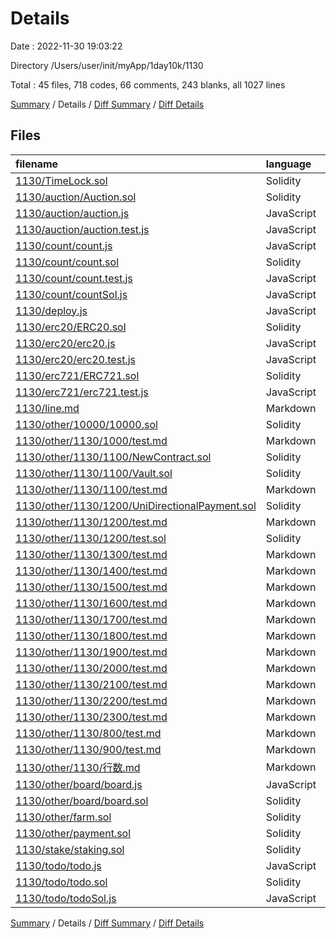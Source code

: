 # Details

Date : 2022-11-30 19:03:22

Directory /Users/user/init/myApp/1day10k/1130

Total : 45 files,  718 codes, 66 comments, 243 blanks, all 1027 lines

[Summary](results.md) / Details / [Diff Summary](diff.md) / [Diff Details](diff-details.md)

## Files
| filename | language | code | comment | blank | total |
| :--- | :--- | ---: | ---: | ---: | ---: |
| [1130/TimeLock.sol](/1130/TimeLock.sol) | Solidity | 25 | 0 | 6 | 31 |
| [1130/auction/Auction.sol](/1130/auction/Auction.sol) | Solidity | 64 | 52 | 23 | 139 |
| [1130/auction/auction.js](/1130/auction/auction.js) | JavaScript | 45 | 0 | 12 | 57 |
| [1130/auction/auction.test.js](/1130/auction/auction.test.js) | JavaScript | 20 | 1 | 5 | 26 |
| [1130/count/count.js](/1130/count/count.js) | JavaScript | 24 | 0 | 5 | 29 |
| [1130/count/count.sol](/1130/count/count.sol) | Solidity | 34 | 0 | 13 | 47 |
| [1130/count/count.test.js](/1130/count/count.test.js) | JavaScript | 5 | 0 | 2 | 7 |
| [1130/count/countSol.js](/1130/count/countSol.js) | JavaScript | 22 | 0 | 6 | 28 |
| [1130/deploy.js](/1130/deploy.js) | JavaScript | 0 | 0 | 1 | 1 |
| [1130/erc20/ERC20.sol](/1130/erc20/ERC20.sol) | Solidity | 44 | 0 | 15 | 59 |
| [1130/erc20/erc20.js](/1130/erc20/erc20.js) | JavaScript | 16 | 0 | 5 | 21 |
| [1130/erc20/erc20.test.js](/1130/erc20/erc20.test.js) | JavaScript | 0 | 0 | 1 | 1 |
| [1130/erc721/ERC721.sol](/1130/erc721/ERC721.sol) | Solidity | 37 | 0 | 9 | 46 |
| [1130/erc721/erc721.test.js](/1130/erc721/erc721.test.js) | JavaScript | 0 | 0 | 1 | 1 |
| [1130/line.md](/1130/line.md) | Markdown | 16 | 0 | 0 | 16 |
| [1130/other/10000/10000.sol](/1130/other/10000/10000.sol) | Solidity | 50 | 3 | 22 | 75 |
| [1130/other/1130/1000/test.md](/1130/other/1130/1000/test.md) | Markdown | 0 | 0 | 1 | 1 |
| [1130/other/1130/1100/NewContract.sol](/1130/other/1130/1100/NewContract.sol) | Solidity | 19 | 0 | 3 | 22 |
| [1130/other/1130/1100/Vault.sol](/1130/other/1130/1100/Vault.sol) | Solidity | 43 | 0 | 19 | 62 |
| [1130/other/1130/1100/test.md](/1130/other/1130/1100/test.md) | Markdown | 0 | 0 | 1 | 1 |
| [1130/other/1130/1200/UniDirectionalPayment.sol](/1130/other/1130/1200/UniDirectionalPayment.sol) | Solidity | 19 | 0 | 7 | 26 |
| [1130/other/1130/1200/test.md](/1130/other/1130/1200/test.md) | Markdown | 0 | 0 | 1 | 1 |
| [1130/other/1130/1200/test.sol](/1130/other/1130/1200/test.sol) | Solidity | 15 | 1 | 9 | 25 |
| [1130/other/1130/1300/test.md](/1130/other/1130/1300/test.md) | Markdown | 0 | 0 | 1 | 1 |
| [1130/other/1130/1400/test.md](/1130/other/1130/1400/test.md) | Markdown | 0 | 0 | 1 | 1 |
| [1130/other/1130/1500/test.md](/1130/other/1130/1500/test.md) | Markdown | 0 | 0 | 1 | 1 |
| [1130/other/1130/1600/test.md](/1130/other/1130/1600/test.md) | Markdown | 0 | 0 | 1 | 1 |
| [1130/other/1130/1700/test.md](/1130/other/1130/1700/test.md) | Markdown | 0 | 0 | 1 | 1 |
| [1130/other/1130/1800/test.md](/1130/other/1130/1800/test.md) | Markdown | 0 | 0 | 1 | 1 |
| [1130/other/1130/1900/test.md](/1130/other/1130/1900/test.md) | Markdown | 0 | 0 | 1 | 1 |
| [1130/other/1130/2000/test.md](/1130/other/1130/2000/test.md) | Markdown | 0 | 0 | 1 | 1 |
| [1130/other/1130/2100/test.md](/1130/other/1130/2100/test.md) | Markdown | 0 | 0 | 1 | 1 |
| [1130/other/1130/2200/test.md](/1130/other/1130/2200/test.md) | Markdown | 0 | 0 | 1 | 1 |
| [1130/other/1130/2300/test.md](/1130/other/1130/2300/test.md) | Markdown | 0 | 0 | 1 | 1 |
| [1130/other/1130/800/test.md](/1130/other/1130/800/test.md) | Markdown | 0 | 0 | 1 | 1 |
| [1130/other/1130/900/test.md](/1130/other/1130/900/test.md) | Markdown | 0 | 0 | 1 | 1 |
| [1130/other/1130/行数.md](/1130/other/1130/%E8%A1%8C%E6%95%B0.md) | Markdown | 16 | 0 | 0 | 16 |
| [1130/other/board/board.js](/1130/other/board/board.js) | JavaScript | 4 | 0 | 3 | 7 |
| [1130/other/board/board.sol](/1130/other/board/board.sol) | Solidity | 3 | 0 | 2 | 5 |
| [1130/other/farm.sol](/1130/other/farm.sol) | Solidity | 18 | 0 | 5 | 23 |
| [1130/other/payment.sol](/1130/other/payment.sol) | Solidity | 20 | 0 | 8 | 28 |
| [1130/stake/staking.sol](/1130/stake/staking.sol) | Solidity | 40 | 9 | 16 | 65 |
| [1130/todo/todo.js](/1130/todo/todo.js) | JavaScript | 43 | 0 | 8 | 51 |
| [1130/todo/todo.sol](/1130/todo/todo.sol) | Solidity | 49 | 0 | 14 | 63 |
| [1130/todo/todoSol.js](/1130/todo/todoSol.js) | JavaScript | 27 | 0 | 7 | 34 |

[Summary](results.md) / Details / [Diff Summary](diff.md) / [Diff Details](diff-details.md)